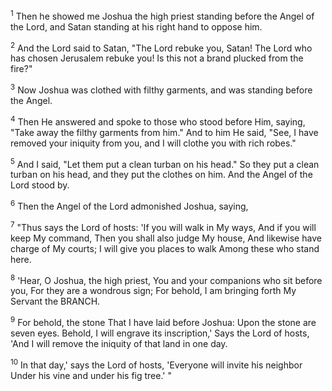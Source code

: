 <sup>1</sup> 
Then he showed me Joshua the high priest standing before the Angel of the Lord, and Satan standing at his right hand to oppose him. 

<sup>2</sup> 
And the Lord said to Satan, "The Lord rebuke you, Satan! The Lord who has chosen Jerusalem rebuke you! Is this not a brand plucked from the fire?" 

<sup>3</sup> 
Now Joshua was clothed with filthy garments, and was standing before the Angel. 

<sup>4</sup> 
Then He answered and spoke to those who stood before Him, saying, "Take away the filthy garments from him." And to him He said, "See, I have removed your iniquity from you, and I will clothe you with rich robes." 

<sup>5</sup> 
And I said, "Let them put a clean turban on his head." So they put a clean turban on his head, and they put the clothes on him. And the Angel of the Lord stood by.

<sup>6</sup> 
Then the Angel of the Lord admonished Joshua, saying, 

<sup>7</sup> 
"Thus says the Lord of hosts: 'If you will walk in My ways, And if you will keep My command, Then you shall also judge My house, And likewise have charge of My courts; I will give you places to walk Among these who stand here. 

<sup>8</sup> 
'Hear, O Joshua, the high priest, You and your companions who sit before you, For they are a wondrous sign; For behold, I am bringing forth My Servant the BRANCH. 

<sup>9</sup> 
For behold, the stone That I have laid before Joshua: Upon the stone are seven eyes. Behold, I will engrave its inscription,' Says the Lord of hosts, 'And I will remove the iniquity of that land in one day. 

<sup>10</sup> 
In that day,' says the Lord of hosts, 'Everyone will invite his neighbor Under his vine and under his fig tree.' "